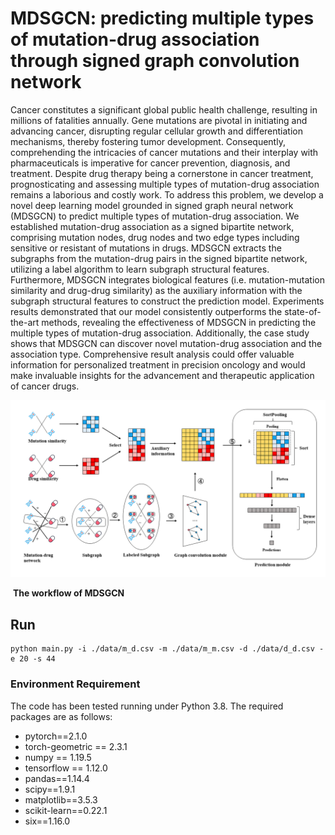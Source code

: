 # **MDSGCN: predicting multiple types of mutation-drug association through signed graph convolution network** 
Cancer constitutes a significant global public health challenge, resulting in millions of fatalities annually. Gene mutations are pivotal in initiating and advancing cancer, disrupting regular cellular growth and differentiation mechanisms, thereby fostering tumor development. Consequently, comprehending the intricacies of cancer mutations and their interplay with pharmaceuticals is imperative for cancer prevention, diagnosis, and treatment. Despite drug therapy being a cornerstone in cancer treatment, prognosticating and assessing multiple types of mutation-drug association remains a laborious and costly work. To address this problem, we develop a novel deep learning model grounded in signed graph neural network (MDSGCN) to predict multiple types of mutation-drug association. We established mutation-drug association as a signed bipartite network, comprising mutation nodes, drug nodes and two edge types including sensitive or resistant of mutations in drugs. MDSGCN extracts the subgraphs from the mutation-drug pairs in the signed bipartite network, utilizing a label algorithm to learn subgraph structural features. Furthermore, MDSGCN integrates biological features (i.e. mutation-mutation similarity and drug-drug similarity) as the auxiliary information with the subgraph structural features to construct the prediction model. Experiments results demonstrated that our model consistently outperforms the state-of-the-art methods, revealing the effectiveness of MDSGCN in predicting the multiple types of mutation-drug association. Additionally, the case study shows that MDSGCN can discover novel mutation-drug association and the association type. Comprehensive result analysis could offer valuable information for personalized treatment in precision oncology and would make invaluable insights for the advancement and therapeutic application of cancer drugs.





![workflow](workflow.png)

​    **The workflow of MDSGCN**

## Run

```shell
python main.py -i ./data/m_d.csv -m ./data/m_m.csv -d ./data/d_d.csv -e 20 -s 44
```
### Environment Requirement

The code has been tested running under Python 3.8. The required packages are as follows:

- pytorch==2.1.0
- torch-geometric == 2.3.1
- numpy == 1.19.5
- tensorflow == 1.12.0
- pandas==1.14.4
- scipy==1.9.1
- matplotlib==3.5.3
- scikit-learn==0.22.1
- six==1.16.0





